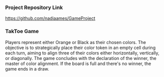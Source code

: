 ### Project Repository Link

https://github.com/nadiaames/GameProject

### TakToe Game

Players represent either Orange or Black as their chosen colors. The objective is to strategically place their color token in an empty cell during each turn, aiming to align three of their colors either horizontally, vertically, or diagonally. 
The game concludes with the declaration of the winner, the master of color alignment. If the board is full and there's no winner, the game ends in a draw. 
